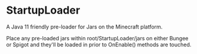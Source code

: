 # StartupLoader
A Java 11 friendly pre-loader for Jars on the Minecraft platform.

Place any pre-loaded jars within root/StartupLoader/jars on either Bungee or Spigot and they'll be loaded in prior to OnEnable() methods are touched.
